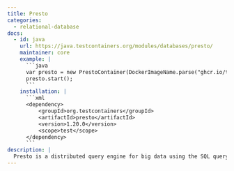 ```yaml
---
title: Presto
categories:
  - relational-database
docs:
  - id: java
    url: https://java.testcontainers.org/modules/databases/presto/
    maintainer: core
    example: |
      ```java
      var presto = new PrestoContainer(DockerImageName.parse("ghcr.io/trinodb/presto:344"));
      presto.start();
      ```
    installation: |
      ```xml
      <dependency>
          <groupId>org.testcontainers</groupId>
          <artifactId>presto</artifactId>
          <version>1.20.0</version>
          <scope>test</scope>
      </dependency>
      ```
description: |
  Presto is a distributed query engine for big data using the SQL query language. Its architecture allows users to query data sources such as Hadoop, Cassandra, Kafka, AWS S3, Alluxio, MySQL, MongoDB and Teradata, and allows use of multiple data sources within a query.
---
```

